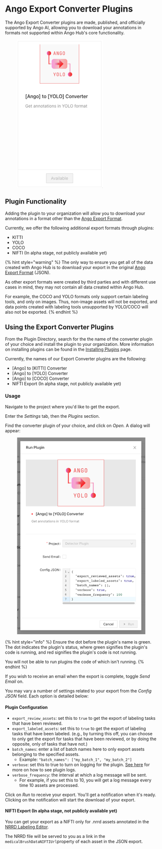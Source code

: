 # Ango Export Converter Plugins

The Ango Export Converter plugins are made, published, and officially supported by Ango AI, allowing you to download your annotations in formats not supported within Ango Hub's core functionality.

<figure><img src="../../.gitbook/assets/image (19).png" alt=""><figcaption></figcaption></figure>

## Plugin Functionality

Adding the plugin to your organization will allow you to download your annotations in a format other than the [Ango Export Format](../../data/ango-export-format/).

Currently, we offer the following additional export formats through plugins:

* KITTI
* YOLO
* COCO
* NIFTI (In alpha stage, not publicly available yet)

{% hint style="warning" %}
The only way to ensure you get all of the data created with Ango Hub is to download your export in the original [Ango Export Format](../../data/ango-export-format/) (JSON).

As other export formats were created by third parties and with different use cases in mind, they may not contain all data created within Ango Hub.

For example, the COCO and YOLO formats only support certain labeling tools, and only on images. Thus, non-image assets will not be exported, and data points created with labeling tools unsupported by YOLO/COCO will also not be exported.
{% endhint %}

## Using the Export Converter Plugins

From the Plugin Directory, search for the the name of the converter plugin of your choice and install the plugin to your organization. More information on installing plugins can be found in the [Installing Plugins](../installing-plugins.md) page.

Currently, the names of our Export Converter plugins are the following:

* \[Ango] to \[KITTI] Converter
* \[Ango] to \[YOLO] Converter
* \[Ango] to \[COCO] Converter
* NIFTI Export (In alpha stage, not publicly available yet)

### Usage

Navigate to the project where you'd like to get the export.

Enter the _Settings_ tab, then the _Plugins_ section.

Find the converter plugin of your choice, and click on _Open._ A dialog will appear:

<figure><img src="../../.gitbook/assets/image (32).png" alt=""><figcaption></figcaption></figure>

{% hint style="info" %}
Ensure the dot before the plugin's name is green. The dot indicates the plugin's status, where green signifies the plugin's code is running, and red signifies the plugin's code is not running.

You will not be able to run plugins the code of which isn't running.
{% endhint %}

If you wish to receive an email when the export is complete, toggle _Send Email_ on.

You may vary a number of settings related to your export from the _Config JSON_ field. Each option is detailed below:

#### Plugin Configuration

* `export_review_assets`: set this to `true` to get the export of labeling tasks that have been reviewed.
* `export_labeled_assets`: set this to `true` to get the export of labeling tasks that have been labeled. (e.g., by turning this off, you can choose to only get the export for tasks that have been reviewed, or by doing the opposite, only of tasks that have not.)
* `batch_names`: enter a list of batch names here to only export assets belonging to the specified assets.
  * Example: `"batch_names": ["my_batch_1", "my_batch_2"]`
* `verbose`: set this to true to turn on logging for the plugin. [See here](../monitoring-plugin-progress.md) for more on how to see plugin logs.
* `verbose_frequency`: the interval at which a log message will be sent.
  * For example, if you set this to 10, you will get a log message every time 10 assets are processed.

Click on _Run_ to receive your export. You'll get a notification when it's ready. Clicking on the notification will start the download of your export.

#### NIFTI Export (In alpha stage, not publicly available yet)

You can get your export as a NIFTI only for .nrrd assets annotated in the [NRRD Labeling Editor](../../labeling/labeling-editor-interface/new-medical-labeling-editor.md).

The NRRD file will be served to you as a link in the `medicalBrushDataNIFTIUrl`property of each asset in the JSON export.

